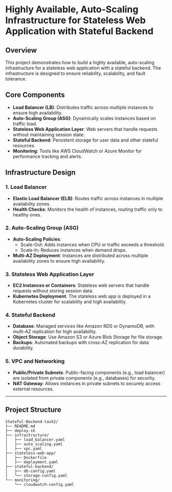 # Highly Available, Auto-Scaling Infrastructure for Stateless Web Application with Stateful Backend

## Overview

This project demonstrates how to build a highly available, auto-scaling infrastructure for a stateless web application with a stateful backend. The infrastructure is designed to ensure reliability, scalability, and fault tolerance.

## Core Components

- **Load Balancer (LB)**: Distributes traffic across multiple instances to ensure high availability.
- **Auto-Scaling Group (ASG)**: Dynamically scales instances based on traffic load.
- **Stateless Web Application Layer**: Web servers that handle requests without maintaining session state.
- **Stateful Backend**: Persistent storage for user data and other stateful resources.
- **Monitoring**: Tools like AWS CloudWatch or Azure Monitor for performance tracking and alerts.

## Infrastructure Design

### 1. Load Balancer
- **Elastic Load Balancer (ELB)**: Routes traffic across instances in multiple availability zones.
- **Health Checks**: Monitors the health of instances, routing traffic only to healthy ones.

### 2. Auto-Scaling Group (ASG)
- **Auto-Scaling Policies**:
  - Scale-Out: Adds instances when CPU or traffic exceeds a threshold.
  - Scale-In: Reduces instances when demand drops.
- **Multi-AZ Deployment**: Instances are distributed across multiple availability zones to ensure high availability.

### 3. Stateless Web Application Layer
- **EC2 Instances or Containers**: Stateless web servers that handle requests without storing session data.
- **Kubernetes Deployment**: The stateless web app is deployed in a Kubernetes cluster for scalability and high availability.

### 4. Stateful Backend
- **Database**: Managed services like Amazon RDS or DynamoDB, with multi-AZ replication for high availability.
- **Object Storage**: Use Amazon S3 or Azure Blob Storage for file storage.
- **Backups**: Automated backups with cross-AZ replication for data durability.

### 5. VPC and Networking
- **Public/Private Subnets**: Public-facing components (e.g., load balancer) are isolated from private components (e.g., databases) for security.
- **NAT Gateway**: Allows instances in private subnets to securely access external resources.

---

## Project Structure
```
Stateful-Backend-task2/
├── README.md                     
├── deploy.sh                     
├── infrastructure/               
│   ├── load_balancer.yaml         
│   ├── auto_scaling.yaml          
│   ├── vpc.yaml                   
├── stateless-web-app/             
│   ├── Dockerfile                 
│   ├── deployment.yaml            
├── stateful-backend/              
│   ├── db-config.yaml             
│   └── storage-config.yaml        
└── monitoring/                    
    └── cloudwatch-config.yaml     


